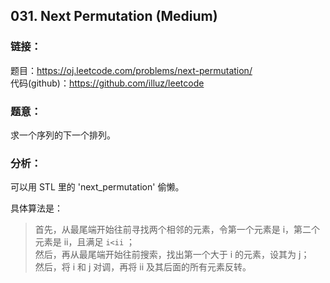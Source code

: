 ## 031. Next Permutation (Medium)  
  
### **链接**：  
题目：https://oj.leetcode.com/problems/next-permutation/  
代码(github)：https://github.com/illuz/leetcode  
  
### **题意**：  
求一个序列的下一个排列。  
  
### **分析**：  
  
可以用 STL 里的 'next_permutation' 偷懒。  
  
具体算法是：  
  
> 首先，从最尾端开始往前寻找两个相邻的元素，令第一个元素是 i，第二个元素是 ii，且满足 `i<ii` ；  
> 然后，再从最尾端开始往前搜索，找出第一个大于 i 的元素，设其为 j；  
> 然后，将 i 和 j 对调，再将 ii 及其后面的所有元素反转。  
  
